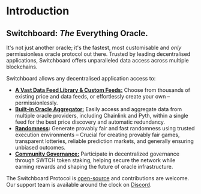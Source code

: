 # Introduction

## Switchboard: _The_ Everything Oracle.

It's not just another oracle; it's the fastest, most customisable and _only_ permissionless oracle protocol out there. Trusted by leading decentralised applications, Switchboard offers unparalleled data access across multiple blockchains.

Switchboard allows any decentralised application access to:

* [**A Vast Data Feed Library & Custom Feeds:**](https://ondemand.switchboard.xyz/solana/mainnet) Choose from thousands of existing price and data feeds, or effortlessly create your own – permissionlessly.
* [**Built-in Oracle Aggregator:**](https://ondemand.switchboard.xyz/aggregator) Easily access and aggregate data from multiple oracle providers, including Chainlink and Pyth, within a single feed for the best price discovery and automatic redundancy.
* [**Randomness**](../../product-documentation/randomness/)**:** Generate provably fair and fast randomness using trusted execution environments – Crucial for creating provably fair games, transparent lotteries, reliable prediction markets, and generally ensuring unbiased outcomes.
* [**Community Governance:**](../../switchboard-protocol/governance-and-tokenomics.md) Participate in decentralized governance through SWTCH token staking, helping secure the network while earning rewards and shaping the future of oracle infrastructure.

The Switchboard Protocol is [open-source](https://github.com/switchboard-xyz) and contributions are welcome. Our support team is available around the clock on [Discord](https://discord.gg/switchboardxyz).
